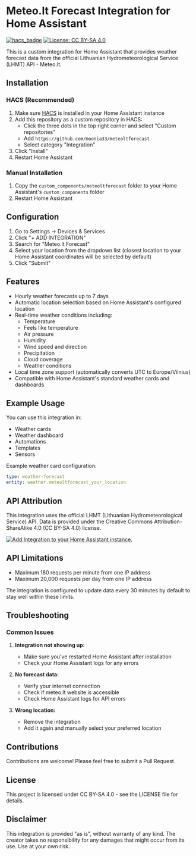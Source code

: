 # Meteo.lt Forecast Integration for Home Assistant

[![hacs_badge](https://img.shields.io/badge/HACS-Custom-41BDF5.svg)](https://github.com/hacs/integration)
[![License: CC BY-SA 4.0](https://img.shields.io/badge/License-CC%20BY--SA%204.0-lightgrey.svg)](https://creativecommons.org/licenses/by-sa/4.0/)

This is a custom integration for Home Assistant that provides weather forecast data from the official Lithuanian Hydrometeorological Service (LHMT) API - Meteo.lt.

## Installation

### HACS (Recommended)

1. Make sure [HACS](https://hacs.xyz/) is installed in your Home Assistant instance
2. Add this repository as a custom repository in HACS:
   - Click the three dots in the top right corner and select "Custom repositories"
   - Add `https://github.com/moonia33/meteoltforecast`
   - Select category "Integration"
3. Click "Install"
4. Restart Home Assistant

### Manual Installation

1. Copy the `custom_components/meteoltforecast` folder to your Home Assistant's `custom_components` folder
2. Restart Home Assistant

## Configuration

1. Go to Settings -> Devices & Services
2. Click "+ ADD INTEGRATION"
3. Search for "Meteo.lt Forecast"
4. Select your location from the dropdown list (closest location to your Home Assistant coordinates will be selected by default)
5. Click "Submit"

## Features

- Hourly weather forecasts up to 7 days
- Automatic location selection based on Home Assistant's configured location
- Real-time weather conditions including:
  - Temperature
  - Feels like temperature
  - Air pressure
  - Humidity
  - Wind speed and direction
  - Precipitation
  - Cloud coverage
  - Weather conditions
- Local time zone support (automatically converts UTC to Europe/Vilnius)
- Compatible with Home Assistant's standard weather cards and dashboards

## Example Usage

You can use this integration in:

- Weather cards
- Weather dashboard
- Automations
- Templates
- Sensors

Example weather card configuration:

```yaml
type: weather-forecast
entity: weather.meteoltforecast_your_location
```

## API Attribution

This integration uses the official LHMT (Lithuanian Hydrometeorological Service) API. Data is provided under the Creative Commons Attribution-ShareAlike 4.0 (CC BY-SA 4.0) license.

[![Add Integration to your Home Assistant instance.](https://my.home-assistant.io/badges/config_flow_start.svg)](https://my.home-assistant.io/redirect/config_flow_start/?domain=meteoltforecast)

## API Limitations

- Maximum 180 requests per minute from one IP address
- Maximum 20,000 requests per day from one IP address

The integration is configured to update data every 30 minutes by default to stay well within these limits.

## Troubleshooting

### Common Issues

1. **Integration not showing up:**

   - Make sure you've restarted Home Assistant after installation
   - Check your Home Assistant logs for any errors

2. **No forecast data:**

   - Verify your internet connection
   - Check if meteo.lt website is accessible
   - Check Home Assistant logs for API errors

3. **Wrong location:**
   - Remove the integration
   - Add it again and manually select your preferred location

## Contributions

Contributions are welcome! Please feel free to submit a Pull Request.

## License

This project is licensed under CC BY-SA 4.0 - see the LICENSE file for details.

## Disclaimer

This integration is provided "as is", without warranty of any kind. The creator takes no responsibility for any damages that might occur from its use. Use at your own risk.
